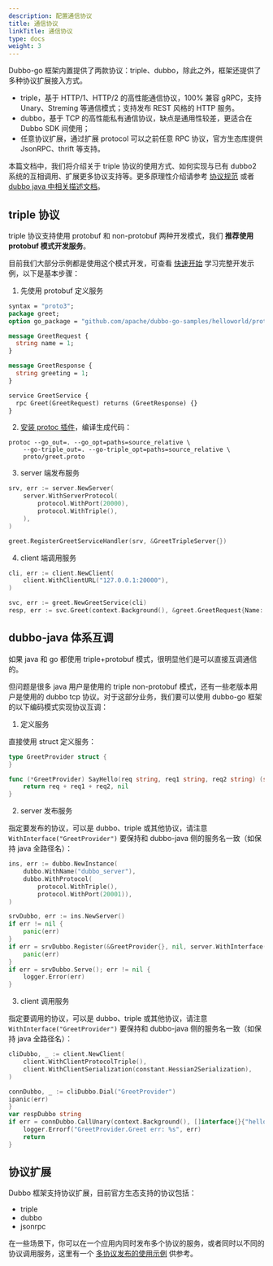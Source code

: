 ```yaml
---
description: 配置通信协议
title: 通信协议
linkTitle: 通信协议
type: docs
weight: 3
---
```


Dubbo-go 框架内置提供了两款协议：triple、dubbo，除此之外，框架还提供了多种协议扩展接入方式。
* triple，基于 HTTP/1、HTTP/2 的高性能通信协议，100% 兼容 gRPC，支持 Unary、Streming 等通信模式；支持发布 REST 风格的 HTTP 服务。
 * dubbo，基于 TCP 的高性能私有通信协议，缺点是通用性较差，更适合在 Dubbo SDK 间使用；
 * 任意协议扩展，通过扩展 protocol 可以之前任意 RPC 协议，官方生态库提供 JsonRPC、thrift 等支持。

本篇文档中，我们将介绍关于 triple 协议的使用方式、如何实现与已有 dubbo2 系统的互相调用、扩展更多协议支持等。更多原理性介绍请参考 [协议规范](/en/overview/reference/protocols/triple-spec/) 或者 [dubbo java 中相关描述文档](/en/overview/mannual/java-sdk/tasks/protocols/protocol/)。

## triple 协议
triple 协议支持使用 protobuf 和 non-protobuf 两种开发模式，我们 **推荐使用 protobuf 模式开发服务**。

目前我们大部分示例都是使用这个模式开发，可查看 [快速开始](/en/overview/mannual/golang-sdk/quickstart/rpc/) 学习完整开发示例，以下是基本步骤：

1. 先使用 protobuf 定义服务

```protobuf
syntax = "proto3";
package greet;
option go_package = "github.com/apache/dubbo-go-samples/helloworld/proto;greet";

message GreetRequest {
  string name = 1;
}

message GreetResponse {
  string greeting = 1;
}

service GreetService {
  rpc Greet(GreetRequest) returns (GreetResponse) {}
}
```

2. [安装 protoc 插件](/en/overview/mannual/golang-sdk/quickstart/rpc/#前置条件)，编译生成代码：
```shell
protoc --go_out=. --go_opt=paths=source_relative \
    --go-triple_out=. --go-triple_opt=paths=source_relative \
    proto/greet.proto
```

3. server 端发布服务
```go
srv, err := server.NewServer(
	server.WithServerProtocol(
		protocol.WithPort(20000),
		protocol.WithTriple(),
	),
)

greet.RegisterGreetServiceHandler(srv, &GreetTripleServer{})
```

4. client 端调用服务
```go
cli, err := client.NewClient(
	client.WithClientURL("127.0.0.1:20000"),
)

svc, err := greet.NewGreetService(cli)
resp, err := svc.Greet(context.Background(), &greet.GreetRequest{Name: "hello world"})
```

## dubbo-java 体系互调

如果 java 和 go 都使用 triple+protobuf  模式，很明显他们是可以直接互调通信的。

但问题是很多 java 用户是使用的 triple non-protobuf 模式，还有一些老版本用户是使用的 dubbo tcp 协议。对于这部分业务，我们要可以使用 dubbo-go 框架的以下编码模式实现协议互调：

1. 定义服务

直接使用 struct 定义服务：

```go
type GreetProvider struct {
}

func (*GreetProvider) SayHello(req string, req1 string, req2 string) (string, error) {
	return req + req1 + req2, nil
}
```

2. server 发布服务

指定要发布的协议，可以是 dubbo、triple 或其他协议，请注意 `WithInterface("GreetProvider")` 要保持和 dubbo-java 侧的服务名一致（如保持 java 全路径名）：

```go
ins, err := dubbo.NewInstance(
	dubbo.WithName("dubbo_server"),
	dubbo.WithProtocol(
		protocol.WithTriple(),
		protocol.WithPort(20001)),
)

srvDubbo, err := ins.NewServer()
if err != nil {
	panic(err)
}
if err = srvDubbo.Register(&GreetProvider{}, nil, server.WithInterface("GreetProvider")); err != nil {
	panic(err)
}
if err = srvDubbo.Serve(); err != nil {
	logger.Error(err)
}
```

3. client 调用服务

指定要调用的协议，可以是 dubbo、triple 或其他协议，请注意 `WithInterface("GreetProvider")` 要保持和 dubbo-java 侧的服务名一致（如保持 java 全路径名）：

```go
cliDubbo, _ := client.NewClient(
	client.WithClientProtocolTriple(),
	client.WithClientSerialization(constant.Hessian2Serialization),
)

connDubbo, _ := cliDubbo.Dial("GreetProvider")
ipanic(err)
}
var respDubbo string
if err = connDubbo.CallUnary(context.Background(), []interface{}{"hello", "new", "dubbo"}, &respDubbo, "SayHello"); err != nil {
	logger.Errorf("GreetProvider.Greet err: %s", err)
	return
}
```

## 协议扩展

Dubbo 框架支持协议扩展，目前官方生态支持的协议包括：
* triple
* dubbo
* jsonrpc


在一些场景下，你可以在一个应用内同时发布多个协议的服务，或者同时以不同的协议调用服务，这里有一个 [多协议发布的使用示例](https://github.com/apache/dubbo-go-samples/tree/main/multirpc) 供参考。


